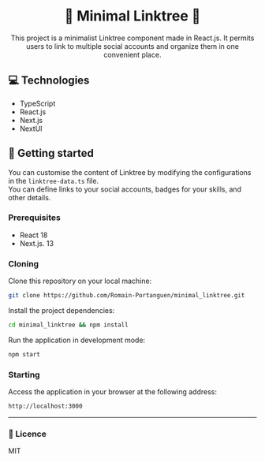 <h1 align="center" style="font-weight: bold;">🌲 Minimal Linktree 🌲</h1>


<p align="center">This project is a minimalist Linktree component made in React.js. It permits users to link to multiple social accounts and organize them in one convenient place.</p>

 
<h2 id="technologies">💻 Technologies</h2>

- TypeScript
- React.js
- Next.js
- NextUI
 
<h2 id="started">🚀 Getting started</h2>

You can customise the content of Linktree by modifying the configurations in the ```linktree-data.ts``` file.</br>
You can define links to your social accounts, badges for your skills, and other details.
 
<h3>Prerequisites</h3>

- React 18
- Next.js. 13
 
<h3>Cloning</h3>

Clone this repository on your local machine:

```bash
git clone https://github.com/Romain-Portanguen/minimal_linktree.git
````

Install the project dependencies:

```bash
cd minimal_linktree && npm install
````

Run the application in development mode:

```bash
npm start
````

 
<h3>Starting</h3>

Access the application in your browser at the following address: 

```bash
http://localhost:3000
```
---


<h3>📄 Licence</h3>

MIT
